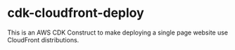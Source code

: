 # cdk-cloudfront-deploy
This is an AWS CDK Construct to make deploying a single page website use CloudFront distributions.

